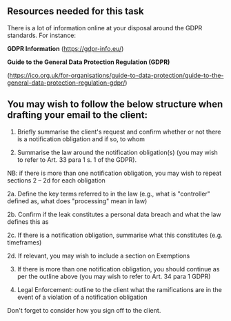 ## Resources needed for this task

There is a lot of information online at your disposal around the GDPR standards. For instance:

**GDPR Information** (https://gdpr-info.eu/)

**Guide to the General Data Protection Regulation (GDPR)**

(https://ico.org.uk/for-organisations/guide-to-data-protection/guide-to-the-general-data-protection-regulation-gdpr/)


## You may wish to follow the below structure when drafting your email to the client:

1. Briefly summarise the client's request and confirm whether or not there is a notification obligation and if so, to whom

2. Summarise the law around the notification obligation(s) (you may wish to refer to Art. 33 para 1 s. 1 of the GDPR).

NB: if there is more than one notification obligation, you may wish to repeat sections 2 – 2d for each obligation

2a. Define the key terms referred to in the law (e.g., what is "controller" defined as, what does "processing" mean in law)

2b. Confirm if the leak constitutes a personal data breach and what the law defines this as

2c. If there is a notification obligation, summarise what this constitutes (e.g. timeframes)

2d. If relevant, you may wish to include a section on Exemptions


3. If there is more than one notification obligation, you should continue as per the outline above (you may wish to refer to Art. 34 para 1 GDPR) 

4. Legal Enforcement: outline to the client what the ramifications are in the event of a violation of a notification obligation

Don't forget to consider how you sign off to the client.

